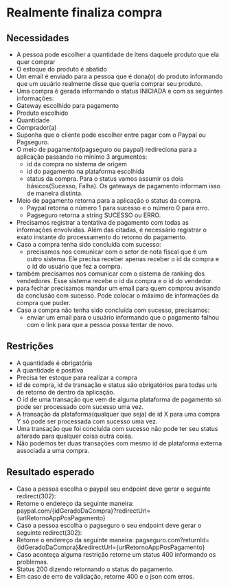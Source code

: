# Realmente finaliza compra

## Necessidades
- A pessoa pode escolher a quantidade de itens daquele produto que ela quer comprar
- O estoque do produto é abatido 
- Um email é enviado para a pessoa que é dona(o) do produto informando que um usuário realmente disse que queria comprar seu produto.
- Uma compra é gerada informando o status INICIADA e com as seguintes informações:
- Gateway escolhido para pagamento
- Produto escolhido
- Quantidade
- Comprador(a)
- Suponha que o cliente pode escolher entre pagar com o Paypal ou Pagseguro.
- O meio de pagamento(pagseguro ou paypal) redireciona para a aplicação passando no mínimo 3 argumentos:
    - id da compra no sistema de origem
    - id do pagamento na plataforma escolhida
    - status da compra. Para o status vamos assumir os dois básicos(Sucesso, Falha). Os gateways de pagamento informam isso de maneira distinta.
- Meio de pagamento retorna para a aplicação o status da compra.
  - Paypal retorna o número 1 para sucesso e o número 0 para erro.
  - Pagseguro retorna a string SUCESSO ou ERRO.
- Precisamos registrar a tentativa de pagamento com todas as informações envolvidas. Além das citadas, é necessário registrar o exato instante do processamento do retorno do pagamento.
- Caso a compra tenha sido concluída com sucesso:
  - precisamos nos comunicar com o setor de nota fiscal que é um outro sistema. Ele precisa receber apenas receber o id da compra e o id do usuário que fez a compra.
- também precisamos nos comunicar com o sistema de ranking dos vendedores. Esse sistema recebe o id da compra e o id do vendedor.
- para fechar precisamos mandar um email para quem comprou avisando da conclusão com sucesso. Pode colocar o máximo de informações da compra que puder.
- Caso a compra não tenha sido concluída com sucesso, precisamos:
  - enviar um email para o usuário informando que o pagamento falhou com o link para que a pessoa possa tentar de novo.

## Restrições
- A quantidade é obrigatória
- A quantidade é positiva
- Precisa ter estoque para realizar a compra​
- id de compra, id de transação e status são obrigatórios para todas urls de retorno de dentro da aplicação.
- O id de uma transação que vem de alguma plataforma de pagamento só pode ser processado com sucesso uma vez.
- A transação da plataforma(qualquer que seja) de id X para uma compra Y só pode ser processada com sucesso uma vez.
- Uma transação que foi concluída com sucesso não pode ter seu status alterado para qualquer coisa outra coisa.
- Não podemos ter duas transações com mesmo id de plataforma externa associada a uma compra.

## Resultado esperado
- Caso a pessoa escolha o paypal seu endpoint deve gerar o seguinte redirect(302):
- Retorne o endereço da seguinte maneira: paypal.com/{idGeradoDaCompra}?redirectUrl={urlRetornoAppPosPagamento}
- Caso a pessoa escolha o pagseguro o seu endpoint deve gerar o seguinte redirect(302):
- Retorne o endereço da seguinte maneira: pagseguro.com?returnId={idGeradoDaCompra}&redirectUrl={urlRetornoAppPosPagamento}
- Caso aconteça alguma restrição retorne um status 400 informando os problemas. 
- Status 200 dizendo retornando o status do pagamento.
- Em caso de erro de validação, retorne 400 e o json com erros.